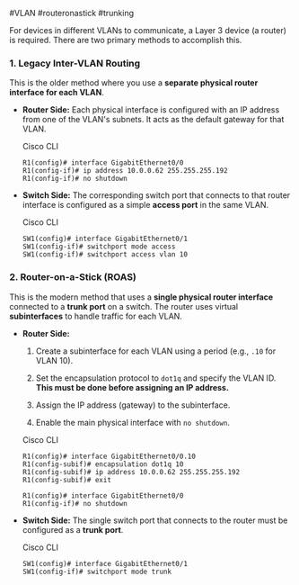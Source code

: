 #VLAN #routeronastick #trunking 

For devices in different VLANs to communicate, a Layer 3 device (a router) is required. There are two primary methods to accomplish this.

### 1. Legacy Inter-VLAN Routing

This is the older method where you use a **separate physical router interface for each VLAN**.

- **Router Side:** Each physical interface is configured with an IP address from one of the VLAN's subnets. It acts as the default gateway for that VLAN.
    
    Cisco CLI
    
    ```
    R1(config)# interface GigabitEthernet0/0
    R1(config-if)# ip address 10.0.0.62 255.255.255.192
    R1(config-if)# no shutdown
    ```
    
- **Switch Side:** The corresponding switch port that connects to that router interface is configured as a simple **access port** in the same VLAN.
    
    Cisco CLI
    
    ```
    SW1(config)# interface GigabitEthernet0/1
    SW1(config-if)# switchport mode access
    SW1(config-if)# switchport access vlan 10
    ```
    

### 2. Router-on-a-Stick (ROAS)

This is the modern method that uses a **single physical router interface** connected to a **trunk port** on a switch. The router uses virtual **subinterfaces** to handle traffic for each VLAN.

- **Router Side:**
    
    1. Create a subinterface for each VLAN using a period (e.g., `.10` for VLAN 10).
        
    2. Set the encapsulation protocol to `dot1q` and specify the VLAN ID. **This must be done before assigning an IP address.**
        
    3. Assign the IP address (gateway) to the subinterface.
        
    4. Enable the main physical interface with `no shutdown`.
        
    
    Cisco CLI
    
    ```
    R1(config)# interface GigabitEthernet0/0.10
    R1(config-subif)# encapsulation dot1q 10
    R1(config-subif)# ip address 10.0.0.62 255.255.255.192
    R1(config-subif)# exit
    
    R1(config)# interface GigabitEthernet0/0
    R1(config-if)# no shutdown
    ```
    
- **Switch Side:** The single switch port that connects to the router must be configured as a **trunk port**.
    
    Cisco CLI
    
    ```
    SW1(config)# interface GigabitEthernet0/1
    SW1(config-if)# switchport mode trunk
    ```